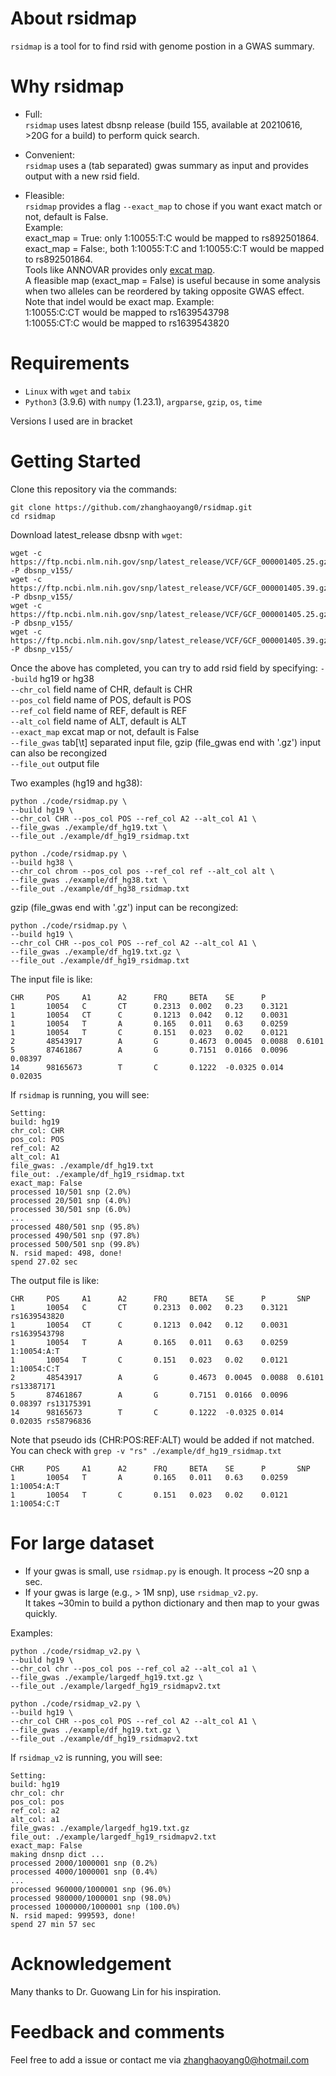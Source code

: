 
# About rsidmap
`rsidmap` is a tool for to find rsid with genome postion in a GWAS summary.

# Why rsidmap
- Full:  
`rsidmap` uses latest dbsnp release (build 155, available at 20210616, >20G for a build) to perform quick search.

- Convenient:  
`rsidmap` uses a (tab separated) gwas summary as input and provides output with a new rsid field. 

- Fleasible:  
`rsidmap` provides a flag `--exact_map` to chose if you want exact match or not, default is False.  
Example:  
exact_map = True: only 1:10055:T:C would be mapped to rs892501864.  
exact_map = False:, both 1:10055:T:C and 1:10055:C:T would be mapped to rs892501864.   
Tools like ANNOVAR provides only [excat map](https://annovar.openbioinformatics.org/en/latest/articles/dbSNP/).  
A fleasible map (exact_map = False) is useful because in some analysis when two alleles can be reordered by taking opposite GWAS effect.  
Note that indel would be exact map. 
Example:  
1:10055:C:CT would be mapped to rs1639543798  
1:10055:CT:C would be mapped to rs1639543820

# Requirements
- `Linux` with `wget` and `tabix`
- `Python3` (3.9.6) with `numpy` (1.23.1), `argparse`, `gzip`, `os`, `time`  
  
Versions I used are in bracket

# Getting Started
Clone this repository via the commands:
```  
git clone https://github.com/zhanghaoyang0/rsidmap.git
cd rsidmap
```

Download latest_release dbsnp with `wget`:
```
wget -c https://ftp.ncbi.nlm.nih.gov/snp/latest_release/VCF/GCF_000001405.25.gz -P dbsnp_v155/
wget -c https://ftp.ncbi.nlm.nih.gov/snp/latest_release/VCF/GCF_000001405.39.gz -P dbsnp_v155/
wget -c https://ftp.ncbi.nlm.nih.gov/snp/latest_release/VCF/GCF_000001405.25.gz.tbi -P dbsnp_v155/
wget -c https://ftp.ncbi.nlm.nih.gov/snp/latest_release/VCF/GCF_000001405.39.gz.tbi -P dbsnp_v155/
```

Once the above has completed, you can try to add rsid field by specifying: 
`--build` hg19 or hg38  
`--chr_col` field name of CHR, default is CHR   
`--pos_col` field name of POS, default is POS  
`--ref_col` field name of REF, default is REF  
`--alt_col` field name of ALT, default is ALT  
`--exact_map` excat map or not, default is False  
`--file_gwas` tab[\t] separated input file, gzip (file_gwas end with '.gz') input can also be recongized  
`--file_out` output file  

Two examples (hg19 and hg38):
```
python ./code/rsidmap.py \
--build hg19 \
--chr_col CHR --pos_col POS --ref_col A2 --alt_col A1 \
--file_gwas ./example/df_hg19.txt \
--file_out ./example/df_hg19_rsidmap.txt

python ./code/rsidmap.py \
--build hg38 \
--chr_col chrom --pos_col pos --ref_col ref --alt_col alt \
--file_gwas ./example/df_hg38.txt \
--file_out ./example/df_hg38_rsidmap.txt
```

gzip (file_gwas end with '.gz') input can be recongized: 
```
python ./code/rsidmap.py \
--build hg19 \
--chr_col CHR --pos_col POS --ref_col A2 --alt_col A1 \
--file_gwas ./example/df_hg19.txt.gz \
--file_out ./example/df_hg19_rsidmap.txt
```

The input file is like:
```
CHR     POS     A1      A2      FRQ     BETA    SE      P
1       10054   C       CT      0.2313  0.002   0.23    0.3121
1       10054   CT      C       0.1213  0.042   0.12    0.0031
1       10054   T       A       0.165   0.011   0.63    0.0259
1       10054   T       C       0.151   0.023   0.02    0.0121
2       48543917        A       G       0.4673  0.0045  0.0088  0.6101
5       87461867        A       G       0.7151  0.0166  0.0096  0.08397
14      98165673        T       C       0.1222  -0.0325 0.014   0.02035
```

If `rsidmap` is running, you will see:
```
Setting:
build: hg19
chr_col: CHR
pos_col: POS
ref_col: A2
alt_col: A1
file_gwas: ./example/df_hg19.txt
file_out: ./example/df_hg19_rsidmap.txt
exact_map: False
processed 10/501 snp (2.0%)
processed 20/501 snp (4.0%)
processed 30/501 snp (6.0%)
... 
processed 480/501 snp (95.8%)
processed 490/501 snp (97.8%)
processed 500/501 snp (99.8%)
N. rsid maped: 498, done!
spend 27.02 sec
```

The output file is like:
```
CHR     POS     A1      A2      FRQ     BETA    SE      P       SNP
1       10054   C       CT      0.2313  0.002   0.23    0.3121  rs1639543820
1       10054   CT      C       0.1213  0.042   0.12    0.0031  rs1639543798
1       10054   T       A       0.165   0.011   0.63    0.0259  1:10054:A:T
1       10054   T       C       0.151   0.023   0.02    0.0121  1:10054:C:T
2       48543917        A       G       0.4673  0.0045  0.0088  0.6101  rs13387171
5       87461867        A       G       0.7151  0.0166  0.0096  0.08397 rs13175391
14      98165673        T       C       0.1222  -0.0325 0.014   0.02035 rs58796836
```
Note that pseudo ids (CHR:POS:REF:ALT) would be added if not matched.  
You can check with `grep -v "rs" ./example/df_hg19_rsidmap.txt`
```
CHR     POS     A1      A2      FRQ     BETA    SE      P       SNP
1       10054   T       A       0.165   0.011   0.63    0.0259  1:10054:A:T
1       10054   T       C       0.151   0.023   0.02    0.0121  1:10054:C:T
```

# For large dataset
- If your gwas is small, use `rsidmap.py` is enough. It process ~20 snp a sec.  
- If your gwas is large (e.g., > 1M snp), use `rsidmap_v2.py`.  
  It takes ~30min to build a python dictionary and then map to your gwas quickly.
  
Examples:
```
python ./code/rsidmap_v2.py \
--build hg19 \
--chr_col chr --pos_col pos --ref_col a2 --alt_col a1 \
--file_gwas ./example/largedf_hg19.txt.gz \
--file_out ./example/largedf_hg19_rsidmapv2.txt

python ./code/rsidmap_v2.py \
--build hg19 \
--chr_col CHR --pos_col POS --ref_col A2 --alt_col A1 \
--file_gwas ./example/df_hg19.txt.gz \
--file_out ./example/df_hg19_rsidmapv2.txt
```
If `rsidmap_v2` is running, you will see:
```
Setting:
build: hg19
chr_col: chr
pos_col: pos
ref_col: a2
alt_col: a1
file_gwas: ./example/largedf_hg19.txt.gz
file_out: ./example/largedf_hg19_rsidmapv2.txt
exact_map: False
making dnsnp dict ...
processed 2000/1000001 snp (0.2%)
processed 4000/1000001 snp (0.4%)
...
processed 960000/1000001 snp (96.0%)
processed 980000/1000001 snp (98.0%)
processed 1000000/1000001 snp (100.0%)
N. rsid maped: 999593, done!
spend 27 min 57 sec
```

# Acknowledgement
Many thanks to Dr. Guowang Lin for his inspiration.

# Feedback and comments
Feel free to add a issue or contact me via zhanghaoyang0@hotmail.com